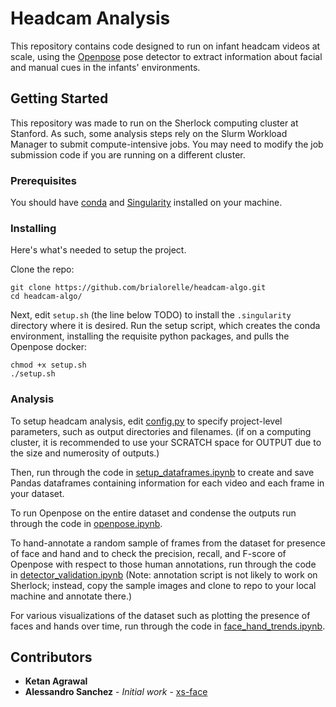 # Headcam Analysis

This repository contains code designed to run on infant headcam videos at scale, using the [Openpose](https://github.com/CMU-Perceptual-Computing-Lab/openpose) pose detector to extract information about facial and manual cues in the infants' environments.

## Getting Started

This repository was made to run on the Sherlock computing cluster at Stanford. As such, some analysis steps rely on the Slurm Workload Manager to submit compute-intensive jobs. You may need to modify the job submission code if you are running on a different cluster.

### Prerequisites

You should have [conda](https://docs.conda.io/en/latest/miniconda.html) and [Singularity](https://github.com/sylabs/singularity) installed on your machine.

### Installing

Here's what's needed to setup the project.

Clone the repo:
```
git clone https://github.com/brialorelle/headcam-algo.git
cd headcam-algo/
```

Next, edit `setup.sh` (the line below TODO) to install the `.singularity` directory where it is desired. Run the setup script, which creates the conda environment, installing the requisite python packages, and pulls the Openpose docker:
```
chmod +x setup.sh
./setup.sh
```

### Analysis

To setup headcam analysis, edit [config.py](src/config.py) to specify project-level parameters, such as output directories and filenames. (if on a computing cluster, it is recommended to use your SCRATCH space for OUTPUT due to the size and numerosity of outputs.)

Then, run through the code in [setup_dataframes.ipynb](src/setup_dataframes.ipynb) to create and save Pandas dataframes containing information for each video and each frame in your dataset.

To run Openpose on the entire dataset and condense the outputs run through the code in [openpose.ipynb](src/openpose.ipynb). 

To hand-annotate a random sample of frames from the dataset for presence of face and hand and to check the precision, recall, and F-score of Openpose with respect to those human annotations, run through the code in [detector_validation.ipynb](src/detector_validation.ipynb) (Note: annotation script is not likely to work on Sherlock; instead, copy the sample images and clone to repo to your local machine and annotate there.)

For various visualizations of the dataset such as plotting the presence of faces and hands over time, run through the code in [face_hand_trends.ipynb](src/face_hand_trends.ipynb).

## Contributors

* **Ketan Agrawal**
* **Alessandro Sanchez** - *Initial work* - [xs-face](https://github.com/amsan7/xs-face)

